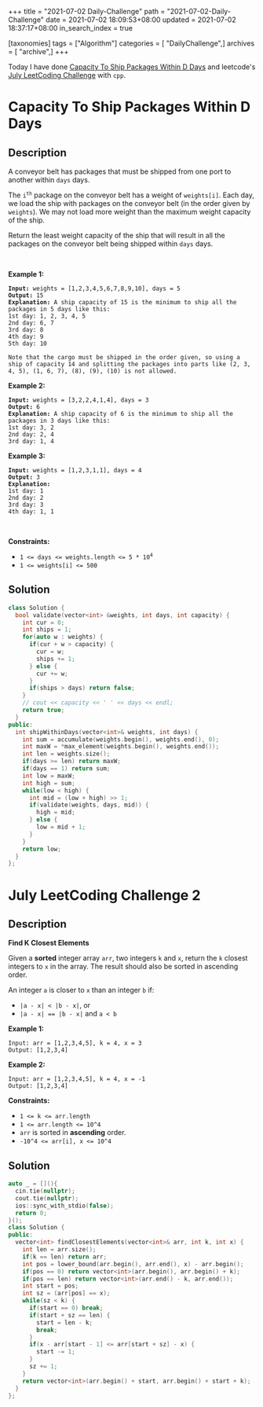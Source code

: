 +++
title = "2021-07-02 Daily-Challenge"
path = "2021-07-02-Daily-Challenge"
date = 2021-07-02 18:09:53+08:00
updated = 2021-07-02 18:37:17+08:00
in_search_index = true

[taxonomies]
tags = ["Algorithm"]
categories = [ "DailyChallenge",]
archives = [ "archive",]
+++

Today I have done [Capacity To Ship Packages Within D Days](https://leetcode.com/problems/capacity-to-ship-packages-within-d-days/description/) and leetcode's [July LeetCoding Challenge](https://leetcode.com/explore/challenge/card/july-leetcoding-challenge-2021/608/week-1-july-1st-july-7th/3800/) with `cpp`.

<!-- more -->

# Capacity To Ship Packages Within D Days

## Description

<p>A conveyor belt has packages that must be shipped from one port to another within <code>days</code> days.</p>

<p>The <code>i<sup>th</sup></code> package on the conveyor belt has a weight of <code>weights[i]</code>. Each day, we load the ship with packages on the conveyor belt (in the order given by <code>weights</code>). We may not load more weight than the maximum weight capacity of the ship.</p>

<p>Return the least weight capacity of the ship that will result in all the packages on the conveyor belt being shipped within <code>days</code> days.</p>

<p>&nbsp;</p>
<p><strong>Example 1:</strong></p>

<pre><code><strong>Input:</strong> weights = [1,2,3,4,5,6,7,8,9,10], days = 5
<strong>Output:</strong> 15
<strong>Explanation:</strong> A ship capacity of 15 is the minimum to ship all the packages in 5 days like this:
1st day: 1, 2, 3, 4, 5
2nd day: 6, 7
3rd day: 8
4th day: 9
5th day: 10

Note that the cargo must be shipped in the order given, so using a ship of capacity 14 and splitting the packages into parts like (2, 3, 4, 5), (1, 6, 7), (8), (9), (10) is not allowed.
</code></pre>

<p><strong>Example 2:</strong></p>

<pre><code><strong>Input:</strong> weights = [3,2,2,4,1,4], days = 3
<strong>Output:</strong> 6
<strong>Explanation:</strong> A ship capacity of 6 is the minimum to ship all the packages in 3 days like this:
1st day: 3, 2
2nd day: 2, 4
3rd day: 1, 4
</code></pre>

<p><strong>Example 3:</strong></p>

<pre><code><strong>Input:</strong> weights = [1,2,3,1,1], days = 4
<strong>Output:</strong> 3
<strong>Explanation:</strong>
1st day: 1
2nd day: 2
3rd day: 3
4th day: 1, 1
</code></pre>

<p>&nbsp;</p>
<p><strong>Constraints:</strong></p>

<ul>
	<li><code>1 &lt;= days &lt;= weights.length &lt;= 5 * 10<sup>4</sup></code></li>
	<li><code>1 &lt;= weights[i] &lt;= 500</code></li>
</ul>

## Solution

``` cpp
class Solution {
  bool validate(vector<int> &weights, int days, int capacity) {
    int cur = 0;
    int ships = 1;
    for(auto w : weights) {
      if(cur + w > capacity) {
        cur = w;
        ships += 1;
      } else {
        cur += w;
      }
      if(ships > days) return false;
    }
    // cout << capacity << ' ' << days << endl;
    return true;
  }
public:
  int shipWithinDays(vector<int>& weights, int days) {
    int sum = accumulate(weights.begin(), weights.end(), 0);
    int maxW = *max_element(weights.begin(), weights.end());
    int len = weights.size();
    if(days >= len) return maxW;
    if(days == 1) return sum;
    int low = maxW;
    int high = sum;
    while(low < high) {
      int mid = (low + high) >> 1;
      if(validate(weights, days, mid)) {
        high = mid;
      } else {
        low = mid + 1;
      }
    }
    return low;
  }
};
```

# July LeetCoding Challenge 2

## Description

**Find K Closest Elements**

Given a **sorted** integer array `arr`, two integers `k` and `x`, return the `k` closest integers to `x` in the array. The result should also be sorted in ascending order.

An integer `a` is closer to `x` than an integer `b` if:

- `|a - x| < |b - x|`, or
- `|a - x| == |b - x|` and `a < b`

 

**Example 1:**

```
Input: arr = [1,2,3,4,5], k = 4, x = 3
Output: [1,2,3,4]
```

**Example 2:**

```
Input: arr = [1,2,3,4,5], k = 4, x = -1
Output: [1,2,3,4]
```

 

**Constraints:**

- `1 <= k <= arr.length`
- `1 <= arr.length <= 10^4`
- `arr` is sorted in **ascending** order.
- `-10^4 <= arr[i], x <= 10^4`

## Solution

``` cpp
auto _ = [](){
  cin.tie(nullptr);
  cout.tie(nullptr);
  ios::sync_with_stdio(false);
  return 0;
}();
class Solution {
public:
  vector<int> findClosestElements(vector<int>& arr, int k, int x) {
    int len = arr.size();
    if(k == len) return arr;
    int pos = lower_bound(arr.begin(), arr.end(), x) - arr.begin();
    if(pos == 0) return vector<int>(arr.begin(), arr.begin() + k);
    if(pos == len) return vector<int>(arr.end() - k, arr.end());
    int start = pos;
    int sz = (arr[pos] == x);
    while(sz < k) {
      if(start == 0) break;
      if(start + sz == len) {
        start = len - k;
        break;
      }
      if(x - arr[start - 1] <= arr[start + sz] - x) {
        start -= 1;
      }
      sz += 1;
    }
    return vector<int>(arr.begin() + start, arr.begin() + start + k);
  }
};
```
